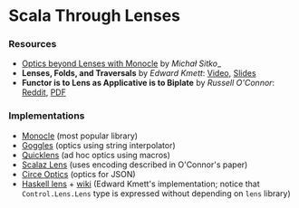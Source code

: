 # Scala Through Lenses

### Resources

 * [Optics beyond Lenses with Monocle](https://scalac.io/scala-optics-lenses-with-monocle/) by _Michał Sitko__
 * **Lenses, Folds, and Traversals** by _Edward Kmett_: [Video](https://www.youtube.com/watch?v=cefnmjtAolY), [Slides](http://comonad.com/haskell/Lenses-Folds-and-Traversals-NYC.pdf)
 * **Functor is to Lens as Applicative is to Biplate** by _Russell O'Connor_: [Reddit](https://www.reddit.com/r/haskell/comments/g56xw/functor_is_to_lens_as_applicative_is_to_biplate/), [PDF](http://arxiv.org/pdf/1103.2841.pdf)

### Implementations

 * [Monocle](https://julien-truffaut.github.io/Monocle/) (most popular library)
 * [Goggles](https://github.com/kenbot/goggles) (optics using string interpolator)
 * [Quicklens](https://github.com/softwaremill/quicklens) (ad hoc optics using macros)
 * [Scalaz Lens](http://eed3si9n.com/learning-scalaz/Lens.html) (uses encoding described in O'Connor's paper)
 * [Circe Optics](https://circe.github.io/circe/optics.html) (optics for JSON)
 * [Haskell lens](https://hackage.haskell.org/package/lens) + [wiki](https://github.com/ekmett/lens/wiki) (Edward Kmett's implementation; notice that `Control.Lens.Lens` type is expressed without depending on `lens` library)
